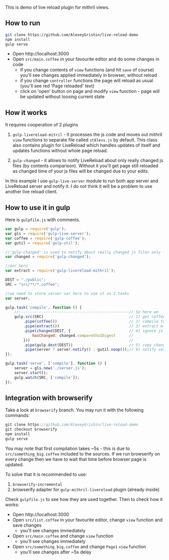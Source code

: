 This is demo of live reload plugin for mithril views.

## How to run

```bash
git clone https://github.com/AlexeyGrishin/live-reload-demo
npm install
gulp serve
```

- Open http://localhost:3000
- Open `src/main.coffee` in your favourite editor and do some changes in code
  - if you change contents of `view` functions (and hit `save` of course) you'll see changes applied immediately in browser, without reload
  - if you change `controller` functions the page will reload as usual (you'll see red 'Page reloaded' text)
  - click on 'open' button on page and modify `view` function - page will be updated without loosing current state


## How it works

It requires cooperation of 2 plugins

1. `gulp-livereload-mitril` - it processes the js code and moves out mithril `view` functions to separate file called `st8less.js` by default. This class also contains plugin for LiveReload which handles updates of itself and updates functions without whole page reload.

2. `gulp-changed` - it allows to notify LiveReload about only really changed js files (by contents comparison). Without it you'll get page still reloaded as changed time of your js files will be changed due to your edits.

In this example I use `gulp-live-server` module to run both app server and LiveReload server and notify it. I do not think it will be a problem to use another live reload client.

## How to use it in gulp

Here is `gulpfile.js` with comments.

```javascript
var gulp = require('gulp');
var gls = require('gulp-live-server');
var coffee = require('gulp-coffee');
var gutil = require('gulp-util');

//'gulp-changed' is used to notify about really changed js files only - it compares their contents
var changed = require('gulp-changed');

//our hero
var extract = require('gulp-livereload-mithril');

DEST = "./public";
SRC = "src/**/*.coffee";

//we need to store server var here to use it in 2 tasks
var server;

gulp.task('compile', function () {
    //-------------------------------------------------// So here we
    gulp.src(SRC)                                      // 1) get coffeescripts
        .pipe(coffee())                                // 2) compile to javascript
        .pipe(extract())                               // 3) extract mithril views into separate file named `st8less.js`
        .pipe(changed(DEST, {                          // 4) ignore js files which contents not changed
            hasChanged: changed.compareSha1Digest      //
        }))                                            //
        .pipe(gulp.dest(DEST))                         // 5) copy changed to public
        .pipe(server ? server.notify() : gutil.noop());// 6) notify server about changed files only.
});

gulp.task('serve', ['compile'], function () {
    server = gls.new('./server.js');
    server.start();
    gulp.watch(SRC, ['compile']);
});
```

## Integration with browserify

Take a look at `browserify` branch. You may run it with the following commands:
```javascript
git clone https://github.com/AlexeyGrishin/live-reload-demo
git checkout browserify
npm install
gulp serve
```

You may note that first compilation takes ~5s - this is due to `src/something_big.coffee` included to the sources. If we run browserify on every change then we have to wait that time before browser page is updated.

To solve that it is recommended to use:
1. `browserify-incremental`
2. browserify adapter for `gulp-mithril-livereload` plugin (already inside)

Check `gulpfile.js` to see how they are used together. Then to check how it works:

- Open http://localhost:3000
- Open `src/list.coffee` in your favourite editor, change `view` function and save changes
  - you'll see changes immediately
- Open `src/main.coffee` and change `view` function
  - you'll see changes immediately
- Open `src/something_big.coffee` and change `Page1` `view` function
  - you'll see changes after ~5s delay
